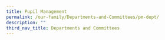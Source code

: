 ```yaml
---
title: Pupil Management
permalink: /our-family/Departments-and-Committees/pm-dept/
description: ""
third_nav_title: Departments and Committees
---
```

